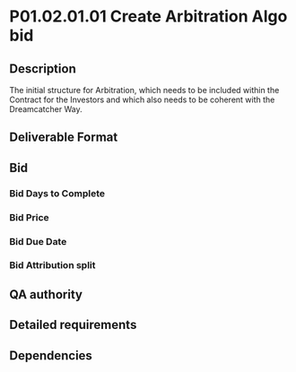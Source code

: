 # P01.02.01.01 Create Arbitration Algo bid

## Description

The initial structure for Arbitration, which needs to be included within the Contract for the Investors and which also needs to be coherent with the Dreamcatcher Way.

## Deliverable Format

## Bid 

### Bid Days to Complete

### Bid Price

### Bid Due Date

### Bid Attribution split

## QA authority

## Detailed requirements

## Dependencies
